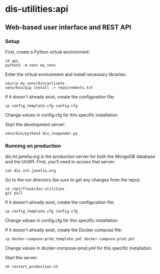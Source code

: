 # dis-utilities:api

## Web-based user interface and REST API

### Setup

First, create a Python virtual environment:

    cd api
    python3 -m venv my_venv

Enter the virtual environment and install necessary libraries:

    source my_venv/bin/activate
    venv/bin/pip install -r requirements.txt

If it doesn't already exist, create the configuration file:

    cp config_template.cfg config.cfg

Change values in config.cfg for this specific installation.

Start the development server:

    venv/bin/python3 dis_responder.py

### Running on production

dis.int.janelia.org is the production server for both the MongoDB database and the UI/API. First, you'll need to access that server:

    ssh dis.int.janelia.org

Go to the run directory (be sure to get any changes from the repo):

    cd /opt/flask/dis-utilities
    git pull

If it doesn't already exist, create the configuration file:

    cp config_template.cfg config.cfg

Change values in config.cfg for this specific installation.

If it doesn't already exist, create the Docker compose file:

    cp docker-compose-prod_template.yml docker-compose-prod.yml

Change values in docker-compose-prod.yml for this specific installation.

Start the server:

    sh restart_production.sh
